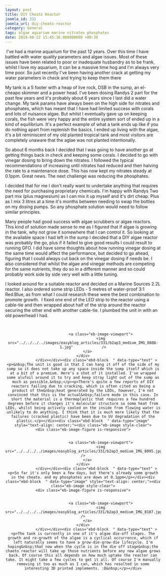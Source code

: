 ```yaml
---
layout: post
title: DIY Cheato Reactor
joomla_id: 331
joomla_url: diy-cheato-reactor
category: General
tags: algae aquarium marine nitrates phosphates
date: 2019-08-22 15:45:36.000000000 +09:30
---
```

<div class="ebd-block  " data-type="text" ><p>&nbsp;I've had a marine aquarium for the past 12 years. Over this time I have battled with water quality parameters and algae issues. Most of these issues have been related to poor or inadequate&nbsp;husbandry as to be frank, whilst I love my aquarium, it can be a massive time hog and I'm always very time poor.&nbsp;So just recently I've been having another crack at getting my water parameters in check and trying to keep them there</p></div><div class="ebd-block  " data-type="readmore" ></div><div class="ebd-block  " data-type="text" ><p>My tank is a 5 footer with a heap of live rock, DSB in the sump, an el-cheapo skimmer and a power head. I've been dosing Randys 2 part for the past few years and it's probably about 6 years since I last did&nbsp;a water change. My tank params have always been on the high side for nitrates and phosphates, which has meant that I have had limited success with corals and lots of&nbsp;nuisance algae.&nbsp;But whilst I eventually gave up on keeping corals, the fish were very happy and the entire system sort of ended up in a kind of equilibrium. It's a perfect example of what a tank ends up like if you do nothing apart from replenish the basics. I ended up living with the algae, it's a bit reminiscent of my old planted tropical tank and most visitors are completely unaware that the aglae was not planted intentionally.</p><p>So about 6 months back I decided that I was going to have another go at getting things back in check and keeping some corals. I decided to go with vinegar dosing to bring down the nitrates. I followed the typical recommendations of increasing until nitrates had reduced and then halving the rate to a maintenance dose. This has now kept my nitrates steady at 0.1ppm. Great news.&nbsp;<span>The next challenge was red</span><span>ucing the phosphates.&nbsp;</span></p><p>I decided that for me I don't really want to undertake anything that requires the need for purchasing proprietary chemicals. I'm happy with Randys Two part mix (plus magnesium) as I can mix it up myself and it's dirt cheap. Plus as I mix 3&nbsp;litres at a time it's months between needing to swap the bottles on my dosing pumps. So any phosphate solution would need to follow similar principles.</p><p>Many people had good&nbsp;success with algae scrubbers or algae reactors. This kind of solution made sense to me as I figured that if algae is growing in the tank, why not grow it somewhere that I can control it. So looking at the available space I had left in the sump I decided that a DIY algae reactor was probably the go, plus if it failed to give good results I could result to running GFO. I did have some thoughts about how running vinegar dosing at the same time would affect the performance, but decided to go ahead, figuring that I could always cut back on the vinegar&nbsp;dosing if needs be. I also considered that whilst the algae and vinegar methods are competing for the same nutrients, they do so in a different manner and so could probably work side by side very well with a little tuning.&nbsp;</p><p>I looked around for a suitable reactor and decided on a Marine Sources 2.2L reactor. I also&nbsp;ordered some strip LEDs - 5 metres of water-proof&nbsp;3:1 Red:Blue, as from what I could research these were the best combination to promote growth.&nbsp; I fixed one end of the LED strip to the reactor using a cable-tie and then wrapped about half of the strip around the reactor securing the other end with another cable-tie. I plumbed the unit in with an old powerhead I had.&nbsp;</p><p><br></p></div><div class="ebd-block  " data-type="image" style="text-align: center;"><div class="eb-image style-clear">
	<div class="eb-image-figure is-responsive">

		
					<a class="eb-image-viewport">
					<img src="../../../../images/easyblog_articles/331/b2ap3_medium_IMG_8088-1.jpg" 			/>
		</a>
	</div>
				</div></div><div class="ebd-block  " data-type="text" ><p>&nbsp;The unit is good in that I can hang it off of the side of my sump so it does not take up any space inside the sump itself which is at a bit of a premium. Here's a shot of it installed. I've wrapped some alufoil around it to try and keep stray light out of the sump as much as possible.&nbsp;</p><p>There's quite a few reports of DIY reactors failing due to cracking, which is often cited as being a product of the&nbsp;heat generated by the LEDs, however, I'm not convinced that this is the actual&nbsp;failure mode in this case. In short the material is a thermoplastic that requires a few hundred degrees before it changes it's molecular structure so some heat from LEDs, whilst being actively cooled on the inside from flowing water is unlikely to do anything. I think that it is much more likely that the failures (cracked plastic) have been due to UV degradation of the plastic.</p></div><div class="ebd-block  " data-type="image" style="text-align: center;"><div class="eb-image style-clear">
	<div class="eb-image-figure is-responsive">

		
					<a class="eb-image-viewport">
					<img src="../../../../images/easyblog_articles/331/b2ap3_medium_IMG_8095.jpg" 			/>
		</a>
	</div>
				</div></div><div class="ebd-block  " data-type="text" ><p>So far it's only been a few days, but there's already some growth in the cheato. and my phosphates are down at 0.1ppm</p></div><div class="ebd-block  " data-type="image" style="text-align: center;"><div class="eb-image style-clear">
	<div class="eb-image-figure is-responsive">

		
					<a class="eb-image-viewport">
					<img src="../../../../images/easyblog_articles/331/b2ap3_medium_IMG_8107.jpg" 			/>
		</a>
	</div>
				</div></div><div class="ebd-block  " data-type="text" ><p>The tank is currently in one of it's algae die-off stages. The growth and re-growth of the algae is a cyclical occurrence, which if left naturally seems to have a grow-die-grow-die lifecycle. I'm hoping&nbsp;that now when the cycle is in the die off stage&nbsp;the chaeto reactor will take up those nutrients before any new algae grows back. Of course this all depends on how much uptake the reactor can take. It might take a few cycles to get it all. Of course I'm manually removing it too as much as I can, which has resulted in some interesting 3D printed implements. :D&nbsp;</p></div>
